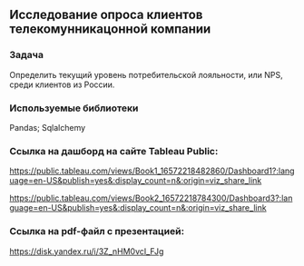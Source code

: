 ## Исследование опроса клиентов телекомунникацонной компании
### Задача
Определить текущий уровень потребительской лояльности, или NPS, среди клиентов из России. 
### Используемые библиотеки
Pandas; Sqlalchemy
### Ссылка на дашборд на сайте Tableau Public:
https://public.tableau.com/views/Book1_16572218482860/Dashboard1?:language=en-US&publish=yes&:display_count=n&:origin=viz_share_link

https://public.tableau.com/views/Book2_16572218784300/Dashboard3?:language=en-US&publish=yes&:display_count=n&:origin=viz_share_link

### Ссылка на pdf-файл с презентацией:
https://disk.yandex.ru/i/3Z_nHM0vcI_FJg
